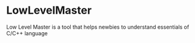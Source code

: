 # LowLevelMaster
Low Level Master is a tool that helps newbies to understand essentials of C/C++ language
